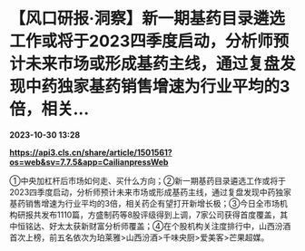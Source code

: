 # 【风口研报·洞察】新一期基药目录遴选工作或将于2023四季度启动，分析师预计未来市场或形成基药主线，通过复盘发现中药独家基药销售增速为行业平均的3倍，相关...

**2023-10-30 13:28**

**https://api3.cls.cn/share/article/1501561?os=web&sv=7.7.5&app=CailianpressWeb**

①中央加杠杆后市场如何走、买什么方向；②新一期基药目录遴选工作或将于2023四季度启动，分析师预计未来市场或形成基药主线，通过复盘发现中药独家基药销售增速为行业平均的3倍，相关药企有望打开新增长极；③今日全市场机构研报共发布1110篇，方盛制药等8股评级得到上调，7家公司获得首度覆盖，其中恒铭达、好太太获新财富分析师覆盖；④在个股机构关注度排行中，山西汾酒首次上榜，前五名依次为珀莱雅>山西汾酒>千味央厨>爱美客>芒果超媒。